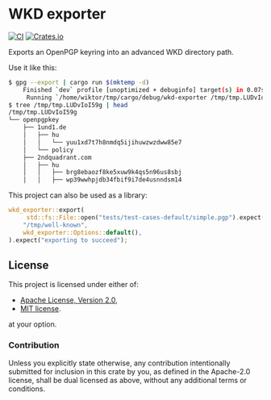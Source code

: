 # WKD exporter

[![CI](https://github.com/wiktor-k/wkd-exporter/actions/workflows/rust.yml/badge.svg)](https://github.com/wiktor-k/wkd-exporter/actions/workflows/rust.yml)
[![Crates.io](https://img.shields.io/crates/v/wkd-exporter)](https://crates.io/crates/wkd-exporter)

Exports an OpenPGP keyring into an advanced WKD directory path.

Use it like this:

```sh
$ gpg --export | cargo run $(mktemp -d)
    Finished `dev` profile [unoptimized + debuginfo] target(s) in 0.07s
     Running `/home/wiktor/tmp/cargo/debug/wkd-exporter /tmp/tmp.LUDvIoI59g`
$ tree /tmp/tmp.LUDvIoI59g | head
/tmp/tmp.LUDvIoI59g
└── openpgpkey
    ├── 1und1.de
    │   ├── hu
    │   │   └── yuu1xd7t7h8nmdq5ijihuwzwzdww85e7
    │   └── policy
    ├── 2ndquadrant.com
    │   ├── hu
    │   │   ├── brg8ebaozf8ke5xuw9k4qs5n96us8sbj
    │   │   ├── wp39wwhpjdb34fbif9i7de4usnndsm14
```

This project can also be used as a library:

```rust
wkd_exporter::export(
     std::fs::File::open("tests/test-cases-default/simple.pgp").expect("file to exist"),
    "/tmp/well-known",
    wkd_exporter::Options::default(),
).expect("exporting to succeed");
```

## License

This project is licensed under either of:

  - [Apache License, Version 2.0](https://www.apache.org/licenses/LICENSE-2.0),
  - [MIT license](https://opensource.org/licenses/MIT).

at your option.

### Contribution

Unless you explicitly state otherwise, any contribution intentionally
submitted for inclusion in this crate by you, as defined in the
Apache-2.0 license, shall be dual licensed as above, without any
additional terms or conditions.
